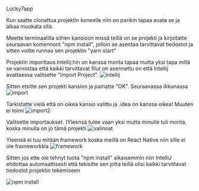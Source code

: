 Lucky7app 

Kun saatte clonattua projektin koneelle niin on parikin tapaa avata se ja alkaa muokata sitä.

Meette terminaalilla siihen kansioon missä teillä on se projekti ja kirjoitatte seuraavan komennont "npm install", jolloin se asentaa tarvittavat tiedostot ja sitten voitte runnaa sen projektin "yarn start"

Projektin importtaus Intellij:hin on kanssa monta tapaa mutta yksi tapa millä se varmistaa että kaikki tarvittavat filut on asennettu on että Intellij avattaessa valitsette "Import Project".
![intellij](https://user-images.githubusercontent.com/17927661/35770439-0d4b6ddc-0924-11e8-8f83-5364d15522c8.PNG)


Sitten etsitte sen projekti kansion ja painatte "OK". Seuraavassa ikkunassa 
![import](https://user-images.githubusercontent.com/17927661/35770503-f072f3fa-0924-11e8-8121-fb42a1b1eeda.PNG)

Tarkistatte vielä että on oikea kansio valittu ja .idea on kanssa oikea! Muuten ei toimi
![import2](https://user-images.githubusercontent.com/17927661/35770504-f1d4f69e-0924-11e8-9618-b1c07b56a812.PNG)

Valitsette importaukset. (Yleensä tulee vaan yksi mutta minulle tuli monta, koska minulla on jo tämä projekti
![valinnat](https://user-images.githubusercontent.com/17927661/35770505-f2b2954e-0924-11e8-828b-ea65a7fad157.PNG)

Yleensä ei tuu mitään framework koska meillä on React Native niin sille ei ole frameworkkia
![framework](https://user-images.githubusercontent.com/17927661/35770506-f39ae4fc-0924-11e8-9448-bb7ae9596be3.PNG)

Sitten jos ette ole tehnyt tuota "npm install" aikaisemmin niin IntelliJ ehdottaa automaattisesti että tekisitte sen jotta teillä olisi kaikki tarvittavat tiedostot projektin tekemiseen

![npm install](https://user-images.githubusercontent.com/17927661/35770507-f569e300-0924-11e8-8d1b-64df1fa21307.PNG)
